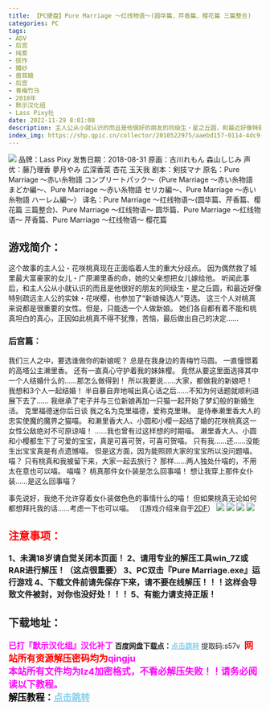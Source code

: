 ```yaml
---
title: 【PC硬盘】Pure Marriage ～红线物语～(圆华篇、芹香篇、樱花篇 三篇整合)
categories: PC
tags:
- ADV
- 后宫
- 纯爱
- 拔作
- 婚纱
- 兽耳娘
- 后宫
- 青梅竹马
- 2018年
- 默示汉化组
- Lass Pixy社
date: 2022-11-29 8:01:00
description: 主人公从小就认识的而且是他很好的朋友的同级生・星之丘圆，和最近好像特别疏远主人公的实妹・花咲樱，也参加了“新娘候选人”竞选。这三个人对桃真来说都是很重要的女性。但是，只能选一个人做新娘。她们各自都有着不能和桃真坦白的真心，正因如此桃真不得不犹豫，苦恼，最后做出自己的决定……
index_img: https://shp.qpic.cn/collector/2010522975/aaebd157-0114-4dc9-8a8a-756d69c5b275/0
---
```

![](https://shp.qpic.cn/collector/2010522975/aaebd157-0114-4dc9-8a8a-756d69c5b275/0)
品牌：Lass Pixy
发售日期：2018-08-31
原画：古川れもん 森山しじみ
声优：藤乃理香 夢月やみ 広深香菜 杏花 玉天我
剧本：剣技マナ
原名：Pure Marriage ～赤い糸物語 コンプリートパック～（Pure Marriage ～赤い糸物語 まどか編～、Pure Marriage ～赤い糸物語 セリカ編～、Pure Marriage ～赤い糸物語 ハーレム編～）
译名：Pure Marriage ～红线物语～(圆华篇、芹香篇、樱花篇 三篇整合)、Pure Marriage ～红线物语～ 圆华篇、Pure Marriage ～红线物语～ 芹香篇、Pure Marriage ～红线物语～ 樱花篇

## 游戏简介：
这个故事的主人公・花咲桃真现在正面临着人生的重大分歧点。
因为偶然救了城里最大富豪家的女儿・广原濑里香的命，她的父亲想把女儿嫁给他。
听闻此事后，和主人公从小就认识的而且是他很好的朋友的同级生・星之丘圆，和最近好像特别疏远主人公的实妹・花咲樱，也参加了“新娘候选人”竞选。
这三个人对桃真来说都是很重要的女性。但是，只能选一个人做新娘。
她们各自都有着不能和桃真坦白的真心，正因如此桃真不得不犹豫，苦恼，最后做出自己的决定……
### **后宫篇：**
我们三人之中，要选谁做你的新娘呢？
总是在我身边的青梅竹马圆。
一直憧憬着的高塔公主濑里香。
还有一直真心守护着我的妹妹樱。
竟然从要这里面选择其中一个人结婚什么的……那怎么做得到！
所以我要说……大家，都做我的新娘吧！
我想和3个人一起结婚！
半自暴自弃地喊出真心话之后……不知为何话题就顺利进展下去了……
我继承了宅子并与三位新娘再加一只猫一起开始了梦幻般的新婚生活。
克里福德迷你后日谈
我之名为克里福德，爱称克里琳。
是侍奉濑里香大人的忠实使魔的魔界之猫喵。
和濑里香大人、小圆和小樱一起结了婚的花咲桃真这一女性公敌绝对不可原谅喵！
……我也曾有过这样想的时期喵。
濑里香大人、小圆和小樱都生下了可爱的宝宝，真是可喜可贺，可喜可贺喵。
只有我……还……没能生出宝宝真是有点遗憾喵。
但是这方面，因为能照顾大家的宝宝所以没问题喵。
喵？
只有桃真和我被留下来，大家一起去旅行？
那样……两人独处什喵的，不用太在意也可以喵。
喵喵？
桃真那件女仆装是怎么回事喵！
想让我穿上那件女仆装……是这么回事喵？

事先说好，我绝不允许穿着女仆装做色色的事情什么的喵！
但如果桃真无论如何都想拜托我的话……考虑一下也可以喵。
（[游戏介绍来自于[2DF](https://galge.fun/subjects/7817)）
![](https://shp.qpic.cn/collector/2010522975/5a25f623-ff52-4097-b414-5d8ce2f7bacc/0)
![](https://shp.qpic.cn/collector/2010522975/cfa06041-8224-4f35-907e-6f69a38f822d/0)
![](https://shp.qpic.cn/collector/2010522975/37bf31cd-f315-489d-be70-c3b1a55bcfd5/0)
![](https://shp.qpic.cn/collector/2010522975/931ac232-dff0-4136-8b89-9a516b601fc6/0)





## <font color=#FF0000 >注意事项：</font>
<font size=3><b>1、未满18岁请自觉关闭本页面！
2、请用专业的解压工具win_7Z或RAR进行解压！（这点很重要）
3、PC双击『Pure Marriage.exe』运行游戏
4、下载文件前请先保存下来，请不要在线解压！！！这样会导致文件被封，对你也没好处！！！
5、有能力请支持正版！</b></font>

## 下载地址：
<font color=#FF00FF size=3>**已打『默示汉化组』汉化补丁**</font>
<b>百度网盘下载点：</b><a href="https://pan.baidu.com/s/1BDoZTBooLFu9nDMIFoL9Dw?pwd=s57v" style="color: #87CEEB;"><b>点击跳转</b></a> 提取码:s57v
<a style="padding: 0" href="https://post.qingju.org/AD/"><img style="max-width:100%" src="https://img.acgus.top/i/2024/07/478f689b8021d8d499ab43d21acf137a.gif" alt=""></a>
<b><font color=#FF0000 size=4>网站所有资源解压密码均为</b></font><b><font color=#FF00FF size=4>qingju</font><font color=#FF0000 ></font></b><br><b><font color=#FF00FF size=4>本站所有文件均为lz4加密格式，不看必解压失败！！请务必阅读以下教程。</b></font><br><b><font color=#000 size=4>解压教程：</b><a href="https://post.qingju.org/tutorial/000/" style="color: #87CEEB;"><b>点击跳转</b></a>